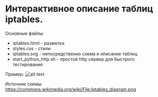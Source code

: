 # Интерактивное описание таблиц iptables.

Основные файлы:

- iptables.html - разметка
- styles.css - стили
- iptables.svg - непосредственно схема и описание таблиц
- start_python_http.sh - простой http сервер для быстрого тестирования

Пример:
![alt text](https://github.com/zersh01/iptables_interactive_scheme/raw/main/iptables_example.gif "iptables")


Источник схемы: https://commons.wikimedia.org/wiki/File:Iptables_diagram.png
